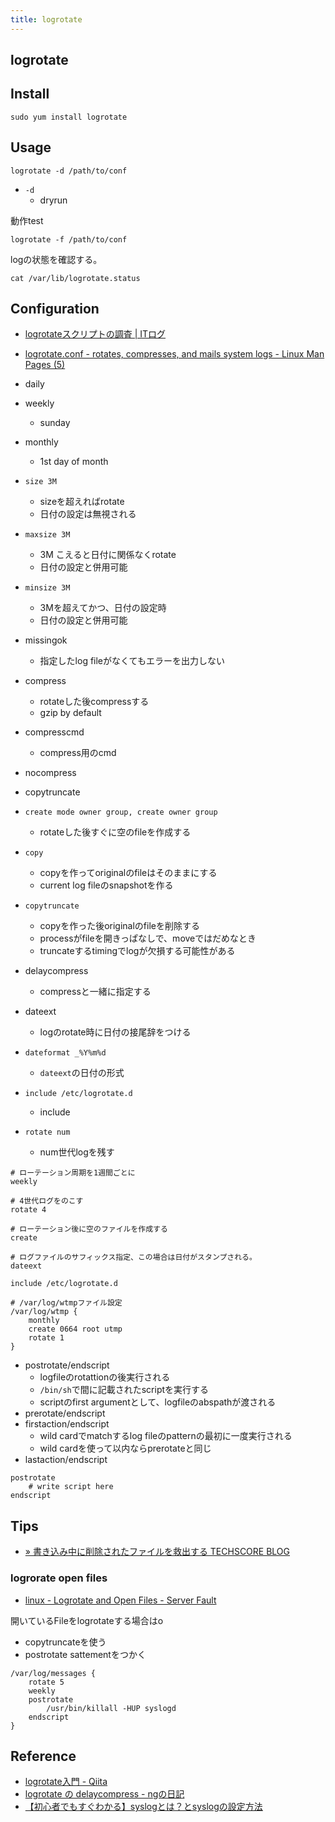 ```yaml
---
title: logrotate
---
```


## logrotate

## Install

```
sudo yum install logrotate
```


## Usage

```
logrotate -d /path/to/conf
```

* `-d`
    * dryrun

動作test

```
logrotate -f /path/to/conf
```

logの状態を確認する。

```
cat /var/lib/logrotate.status
```

## Configuration
* [logrotateスクリプトの調査 | ITログ](https://www2.filewo.net/wordpress/2013/03/31/logrotate%E3%82%B9%E3%82%AF%E3%83%AA%E3%83%97%E3%83%88%E3%81%AE%E8%AA%BF%E6%9F%BB/)
* [logrotate.conf - rotates, compresses, and mails system logs - Linux Man Pages (5)](https://www.systutorials.com/docs/linux/man/5-logrotate.conf/)

* daily
* weekly
    * sunday
* monthly
    * 1st day of month
* `size 3M`
    * sizeを超えればrotate
    * 日付の設定は無視される
* `maxsize 3M`
    * 3M こえると日付に関係なくrotate
    * 日付の設定と併用可能
* `minsize 3M`
    * 3Mを超えてかつ、日付の設定時
    * 日付の設定と併用可能
* missingok
    * 指定したlog fileがなくてもエラーを出力しない
* compress
    * rotateした後compressする
    * gzip by default
* compresscmd
    * compress用のcmd
* nocompress
* copytruncate
* `create mode owner group, create owner group`
    * rotateした後すぐに空のfileを作成する
* `copy`
    * copyを作ってoriginalのfileはそのままにする
    * current log fileのsnapshotを作る
* `copytruncate`
    * copyを作った後originalのfileを削除する
    * processがfileを開きっぱなしで、moveではだめなとき
    * truncateするtimingでlogが欠損する可能性がある
* delaycompress
    * compressと一緒に指定する
* dateext
    * logのrotate時に日付の接尾辞をつける
* `dateformat _%Y%m%d`
    * `dateext`の日付の形式
* `include /etc/logrotate.d`
    * include
* `rotate num`
    * num世代logを残す

```
# ローテーション周期を1週間ごとに
weekly

# 4世代ログをのこす
rotate 4

# ローテーション後に空のファイルを作成する
create

# ログファイルのサフィックス指定、この場合は日付がスタンプされる。
dateext

include /etc/logrotate.d

# /var/log/wtmpファイル設定
/var/log/wtmp {
    monthly
    create 0664 root utmp
    rotate 1
}
```

* postrotate/endscript
    * logfileのrotattionの後実行される
    * `/bin/sh`で間に記載されたscriptを実行する
    * scriptのfirst argumentとして、logfileのabspathが渡される
* prerotate/endscript
* firstaction/endscript
    * wild cardでmatchするlog fileのpatternの最初に一度実行される
    * wild cardを使って以内ならprerotateと同じ
* lastaction/endscript

```
postrotate
    # write script here
endscript
```

## Tips
* [» 書き込み中に削除されたファイルを救出する TECHSCORE BLOG](http://www.techscore.com/blog/2015/12/18/%E6%9B%B8%E3%81%8D%E8%BE%BC%E3%81%BF%E4%B8%AD%E3%81%AB%E5%89%8A%E9%99%A4%E3%81%95%E3%82%8C%E3%81%9F%E3%83%95%E3%82%A1%E3%82%A4%E3%83%AB%E3%82%92%E6%95%91%E5%87%BA%E3%81%99%E3%82%8B/)

### logrorate open files
* [linux - Logrotate and Open Files - Server Fault](https://serverfault.com/questions/55610/logrotate-and-open-files)

開いているFileをlogrotateする場合はo

* copytruncateを使う
* postrotate sattementをつかく

```
/var/log/messages {
    rotate 5
    weekly
    postrotate
        /usr/bin/killall -HUP syslogd
    endscript
}
```

## Reference
* [logrotate入門 - Qiita](http://qiita.com/zom/items/c72c7bac63462225971b)
* [logrotate の delaycompress - ngの日記](http://ngyuki.hatenablog.com/entry/20111205/p1)
* [【初心者でもすぐわかる】syslogとは？とsyslogの設定方法](https://eng-entrance.com/linux-log-syslog)

